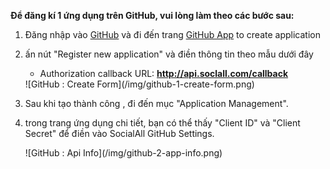 __Để đăng kí 1 ứng dụng trên GitHub, vui lòng làm theo các bước sau:__

1. Đăng nhập vào [GitHub](https://github.com/) và đi đến trang [GitHub App](https://github.com/settings/applications) to create application
2. ấn nút "Register new application" và điền thông tin theo mẫu dưới đây
    * Authorization callback URL: __http://api.soclall.com/callback__
    
    <div class="soclall-br"></div>
    ![GitHub : Create Form](/img/github-1-create-form.png)
    <div class="soclall-br"></div>
    
3. Sau khi tạo thành công , đi đến mục "Application Management".
4. trong trang ứng dụng chi tiết, bạn có thể thấy "Client ID" và "Client Secret" để điền vào SocialAll GitHub Settings.
    <div class="soclall-br"></div>
    ![GitHub : Api Info](/img/github-2-app-info.png)
    <div class="soclall-br"></div>